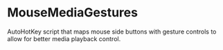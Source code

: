 # MouseMediaGestures
AutoHotKey script that maps mouse side buttons with gesture controls to allow for better media playback control.
